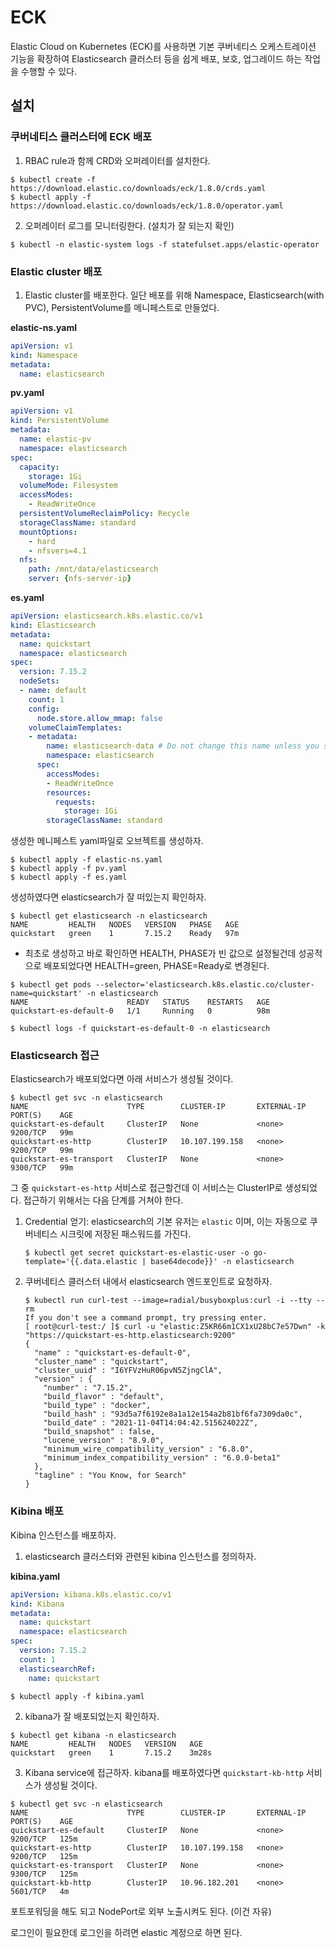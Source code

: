 # ECK

Elastic Cloud on Kubernetes (ECK)를 사용하면 기본 쿠버네티스 오케스트레이션 기능을 확장하여 Elasticsearch 클러스터 등을 쉽게 배포, 보호, 업그레이드 하는 작업을 수행할 수 있다.



## 설치



### 쿠버네티스 클러스터에 ECK 배포

1. RBAC rule과 함께 CRD와 오퍼레이터를 설치한다.

```shell
$ kubectl create -f https://download.elastic.co/downloads/eck/1.8.0/crds.yaml
$ kubectl apply -f https://download.elastic.co/downloads/eck/1.8.0/operator.yaml
```

2. 오퍼레이터 로그를 모니터링한다. (설치가 잘 되는지 확인)

```shell
$ kubectl -n elastic-system logs -f statefulset.apps/elastic-operator
```



### Elastic cluster 배포

1. Elastic cluster를 배포한다. 일단 배포를 위해 Namespace, Elasticsearch(with PVC), PersistentVolume를 메니페스트로 만들었다.

**elastic-ns.yaml**

```yaml
apiVersion: v1
kind: Namespace
metadata:
  name: elasticsearch
```

**pv.yaml**

```yaml
apiVersion: v1
kind: PersistentVolume
metadata:
  name: elastic-pv
  namespace: elasticsearch
spec:
  capacity:
    storage: 1Gi
  volumeMode: Filesystem
  accessModes:
    - ReadWriteOnce
  persistentVolumeReclaimPolicy: Recycle
  storageClassName: standard
  mountOptions:
    - hard
    - nfsvers=4.1
  nfs:
    path: /mnt/data/elasticsearch
    server: {nfs-server-ip}
```

**es.yaml**

```yaml
apiVersion: elasticsearch.k8s.elastic.co/v1
kind: Elasticsearch
metadata:
  name: quickstart
  namespace: elasticsearch
spec:
  version: 7.15.2
  nodeSets:
  - name: default
    count: 1
    config:
      node.store.allow_mmap: false
    volumeClaimTemplates:
    - metadata:
        name: elasticsearch-data # Do not change this name unless you set up a volume mount for the data path.
        namespace: elasticsearch
      spec:
        accessModes:
        - ReadWriteOnce
        resources:
          requests:
            storage: 1Gi
        storageClassName: standard
```



생성한 메니페스트 yaml파일로 오브젝트를 생성하자.

```shell
$ kubectl apply -f elastic-ns.yaml
$ kubectl apply -f pv.yaml
$ kubectl apply -f es.yaml
```



생성하였다면 elasticsearch가 잘 떠있는지 확인하자.

```shell
$ kubectl get elasticsearch -n elasticsearch
NAME         HEALTH   NODES   VERSION   PHASE   AGE
quickstart   green    1       7.15.2    Ready   97m
```

* 최초로 생성하고 바로 확인하면 HEALTH, PHASE가 빈 값으로 설정될건데 성공적으로 배포되었다면 HEALTH=green, PHASE=Ready로 변경된다.

```shell
$ kubectl get pods --selector='elasticsearch.k8s.elastic.co/cluster-name=quickstart' -n elasticsearch
NAME                      READY   STATUS    RESTARTS   AGE
quickstart-es-default-0   1/1     Running   0          98m
```

```shell
$ kubectl logs -f quickstart-es-default-0 -n elasticsearch
```



### Elasticsearch 접근

Elasticsearch가 배포되었다면 아래 서비스가 생성될 것이다.

```shell
$ kubectl get svc -n elasticsearch
NAME                      TYPE        CLUSTER-IP       EXTERNAL-IP   PORT(S)    AGE
quickstart-es-default     ClusterIP   None             <none>        9200/TCP   99m
quickstart-es-http        ClusterIP   10.107.199.158   <none>        9200/TCP   99m
quickstart-es-transport   ClusterIP   None             <none>        9300/TCP   99m
```

그 중 `quickstart-es-http` 서비스로 접근할건데 이 서비스는 ClusterIP로 생성되었다. 접근하기 위해서는 다음 단계를 거쳐야 한다.

1. Credential 얻기: elasticsearch의 기본 유저는 `elastic` 이며, 이는 자동으로 쿠버네티스 시크릿에 저장된 패스워드를 가진다.

   ```shell
   $ kubectl get secret quickstart-es-elastic-user -o go-template='{{.data.elastic | base64decode}}' -n elasticsearch
   ```

2. 쿠버네티스 클러스터 내에서 elasticsearch 엔드포인트로 요청하자.

   ```shell
   $ kubectl run curl-test --image=radial/busyboxplus:curl -i --tty --rm
   If you don't see a command prompt, try pressing enter.
   [ root@curl-test:/ ]$ curl -u "elastic:Z5KR66m1CX1xU28bC7e57Dwn" -k "https://quickstart-es-http.elasticsearch:9200"
   {
     "name" : "quickstart-es-default-0",
     "cluster_name" : "quickstart",
     "cluster_uuid" : "I6YFVzHuR06pvN5ZjngClA",
     "version" : {
       "number" : "7.15.2",
       "build_flavor" : "default",
       "build_type" : "docker",
       "build_hash" : "93d5a7f6192e8a1a12e154a2b81bf6fa7309da0c",
       "build_date" : "2021-11-04T14:04:42.515624022Z",
       "build_snapshot" : false,
       "lucene_version" : "8.9.0",
       "minimum_wire_compatibility_version" : "6.8.0",
       "minimum_index_compatibility_version" : "6.0.0-beta1"
     },
     "tagline" : "You Know, for Search"
   }
   ```

   

### Kibina 배포

Kibina 인스턴스를 배포하자.

1. elasticsearch 클러스터와 관련된 kibina 인스턴스를 정의하자.

**kibina.yaml**

```yaml
apiVersion: kibana.k8s.elastic.co/v1
kind: Kibana
metadata:
  name: quickstart
  namespace: elasticsearch
spec:
  version: 7.15.2
  count: 1
  elasticsearchRef:
    name: quickstart
```

```shell
$ kubectl apply -f kibina.yaml
```



2. kibana가 잘 배포되었는지 확인하자.

```shell
$ kubectl get kibana -n elasticsearch
NAME         HEALTH   NODES   VERSION   AGE
quickstart   green    1       7.15.2    3m28s
```



3. Kibana service에 접근하자. kibana를 배포하였다면 `quickstart-kb-http` 서비스가 생성될 것이다.

```shell
$ kubectl get svc -n elasticsearch
NAME                      TYPE        CLUSTER-IP       EXTERNAL-IP   PORT(S)    AGE
quickstart-es-default     ClusterIP   None             <none>        9200/TCP   125m
quickstart-es-http        ClusterIP   10.107.199.158   <none>        9200/TCP   125m
quickstart-es-transport   ClusterIP   None             <none>        9300/TCP   125m
quickstart-kb-http        ClusterIP   10.96.182.201    <none>        5601/TCP   4m
```

포트포워딩을 해도 되고 NodePort로 외부 노출시켜도 된다. (이건 자유) 

로그인이 필요한데 로그인을 하려면 elastic 계정으로 하면 된다.






















